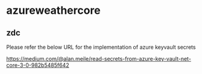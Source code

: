 # azureweathercore
## zdc

Please refer the below URL for the implementation of azure keyvault secrets

https://medium.com/@alan.meile/read-secrets-from-azure-key-vault-net-core-3-0-982b5485f642